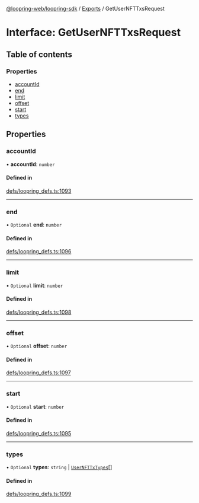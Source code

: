 [@loopring-web/loopring-sdk](../README.md) / [Exports](../modules.md) / GetUserNFTTxsRequest

# Interface: GetUserNFTTxsRequest

## Table of contents

### Properties

- [accountId](GetUserNFTTxsRequest.md#accountid)
- [end](GetUserNFTTxsRequest.md#end)
- [limit](GetUserNFTTxsRequest.md#limit)
- [offset](GetUserNFTTxsRequest.md#offset)
- [start](GetUserNFTTxsRequest.md#start)
- [types](GetUserNFTTxsRequest.md#types)

## Properties

### accountId

• **accountId**: `number`

#### Defined in

[defs/loopring_defs.ts:1093](https://github.com/Loopring/loopring_sdk/blob/9d83b66/src/defs/loopring_defs.ts#L1093)

___

### end

• `Optional` **end**: `number`

#### Defined in

[defs/loopring_defs.ts:1096](https://github.com/Loopring/loopring_sdk/blob/9d83b66/src/defs/loopring_defs.ts#L1096)

___

### limit

• `Optional` **limit**: `number`

#### Defined in

[defs/loopring_defs.ts:1098](https://github.com/Loopring/loopring_sdk/blob/9d83b66/src/defs/loopring_defs.ts#L1098)

___

### offset

• `Optional` **offset**: `number`

#### Defined in

[defs/loopring_defs.ts:1097](https://github.com/Loopring/loopring_sdk/blob/9d83b66/src/defs/loopring_defs.ts#L1097)

___

### start

• `Optional` **start**: `number`

#### Defined in

[defs/loopring_defs.ts:1095](https://github.com/Loopring/loopring_sdk/blob/9d83b66/src/defs/loopring_defs.ts#L1095)

___

### types

• `Optional` **types**: `string` \| [`UserNFTTxTypes`](../enums/UserNFTTxTypes.md)[]

#### Defined in

[defs/loopring_defs.ts:1099](https://github.com/Loopring/loopring_sdk/blob/9d83b66/src/defs/loopring_defs.ts#L1099)
